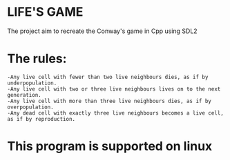 # LIFE'S GAME

The project aim to recreate the Conway's game in Cpp using SDL2

# The rules:
    -Any live cell with fewer than two live neighbours dies, as if by underpopulation.
    -Any live cell with two or three live neighbours lives on to the next generation.
    -Any live cell with more than three live neighbours dies, as if by overpopulation.
    -Any dead cell with exactly three live neighbours becomes a live cell, as if by reproduction.

# This program is supported on linux
